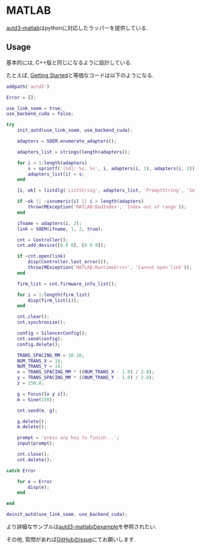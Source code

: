 # MATLAB

[autd3-matlab](https://github.com/shinolab/autd3-matlab)はpythonに対応したラッパーを提供している.

## Usage

基本的には, C++版と同じになるように設計している.

たとえば, [Getting Started](../Users_Manual/getting_started.md)と等価なコードは以下のようになる.

```matlab
addpath('autd3')

Error = [];

use_link_soem = true;
use_backend_cuda = false;

try
    init_autd(use_link_soem, use_backend_cuda);

    adapters = SOEM.enumerate_adapters();

    adapters_list = strings(length(adapters));

    for i = 1:length(adapters)
        s = sprintf('[%d]: %s, %s', i, adapters(i, 1), adapters(i, 2));
        adapters_list(i) = s;
    end

    [i, ok] = listdlg('ListString', adapters_list, 'PromptString', 'Select one interface', 'SelectionMode', 'single', 'ListSize', [600, 600]);

    if ~ok || ~isnumeric(i) || i > length(adapters)
        throw(MException('MATLAB:BadIndex', 'Index out of range'));
    end

    ifname = adapters(i, 2);
    link = SOEM(ifname, 1, 2, true);

    cnt = Controller();
    cnt.add_device([0 0 0], [0 0 0]);

    if ~cnt.open(link)
        disp(Controller.last_error());
        throw(MException('MATLAB:RuntimeError', 'Cannot open link'));
    end

    firm_list = cnt.firmware_info_list();

    for i = 1:length(firm_list)
        disp(firm_list(i));
    end

    cnt.clear();
    cnt.synchronize();

    config = SilencerConfig();
    cnt.send(config);
    config.delete();

    TRANS_SPACING_MM = 10.16;
    NUM_TRANS_X = 18;
    NUM_TRANS_Y = 14;
    x = TRANS_SPACING_MM * ((NUM_TRANS_X - 1.0) / 2.0);
    y = TRANS_SPACING_MM * ((NUM_TRANS_Y - 1.0) / 2.0);
    z = 150.0;

    g = Focus([x y z]);
    m = Sine(150);

    cnt.send(m, g);

    g.delete();
    m.delete();

    prompt = 'press any key to finish...';
    input(prompt);

    cnt.close();
    cnt.delete();

catch Error

    for e = Error
        disp(e);
    end

end

deinit_autd(use_link_soem, use_backend_cuda);
```

より詳細なサンプルは[autd3-matlabのexample](https://github.com/shinolab/autd3-matlab/tree/master/example)を参照されたい.

その他, 質問があれば[GitHubのissue](https://github.com/shinolab/autd3-matlab/issues)にてお願いします.
